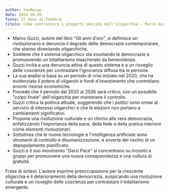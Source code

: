 ```yaml
---
author: YouRecap
date: 2024-10-20
fonte: Il Vaso di Pandora
titolo: Come contrastare i progetti omicidi dell'oligarchia - Marco Guzzi
---
```


- Marco Guzzi, autore del libro "Gli anni d'oro", si definisce un rivoluzionario e denuncia il degrado delle democrazie contemporanee, che stanno diventando oligarchiche.
- Sostiene che il sistema oligarchico sta svuotando le democrazie e promuovendo un totalitarismo mascherato da benevolenza.
- Guzzi invita a una denuncia attiva di questo sistema e a un risveglio delle coscienze per contrastare l'ignoranza diffusa tra le persone.
- La sua analisi si basa su un periodo di crisi iniziato nel 2020, che ha evidenziato il potere di oligarchi e fondi d'investimento che controllano enormi risorse economiche.
- Prevede che il periodo dal 2020 al 2026 sarà critico, con un possibile "colpo finale" dell'oligarchia per mantenere il controllo.
- Guzzi critica la politica attuale, suggerendo che i politici sono ormai al servizio di interessi oligarchici e che le elezioni non portano a cambiamenti significativi.
- Propone una rivoluzione culturale e un ritorno alla vera democrazia, enfatizzando l'importanza della pace, della fede e della pratica interiore come elementi rivoluzionari.
- Sottolinea che le nuove tecnologie e l'intelligenza artificiale sono strumenti di controllo e disumanizzazione, e avverte del rischio di un depopolamento pianificato.
- Guzzi e il suo movimento "Darsi Pace" si concentrano su incontri e gruppi per promuovere una nuova consapevolezza e una cultura di gratuità.

Frase di sintesi: L'autore esprime preoccupazione per la crescente oligarchia e il deterioramento della democrazia, auspicando una rivoluzione culturale e un risveglio delle coscienze per contrastare il totalitarismo emergente.
